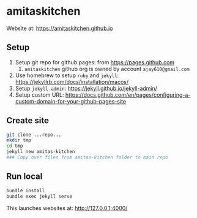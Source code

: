 # amitaskitchen

Website at: https://amitaskitchen.github.io

## Setup

1. Setup git repo for github pages: from https://pages.github.com
    1. `amitaskitchen` github org is owned by account `ajay610@gmail.com`
1. Use homebrew to setup `ruby` and `jekyll`: https://jekyllrb.com/docs/installation/macos/
1. Setup `jekyll-admin`: https://jekyll.github.io/jekyll-admin/
1. Setup custom URL: https://docs.github.com/en/pages/configuring-a-custom-domain-for-your-github-pages-site

## Create site
```bash
git clone ...repo...
mkdir tmp
cd tmp
jekyll new amitas-kitchen
### Copy over files from amitas-kitchen folder to main repo
```

## Run local

```bash
bundle install
bundle exec jekyll serve
```

This launches websites at: http://127.0.0.1:4000/
